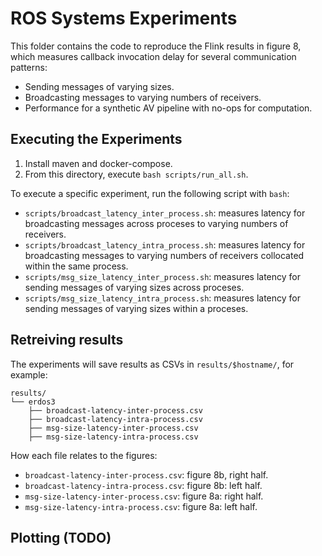 # ROS Systems Experiments

This folder contains the code to reproduce the Flink results in figure 8,
which measures callback invocation delay for several communication patterns:

- Sending messages of varying sizes.
- Broadcasting messages to varying numbers of receivers.
- Performance for a synthetic AV pipeline with no-ops for computation.

## Executing the Experiments

1. Install maven and docker-compose.
2. From this directory, execute `bash scripts/run_all.sh`.

To execute a specific experiment, run the following script with `bash`:

- `scripts/broadcast_latency_inter_process.sh`: measures latency for
broadcasting messages across proceses to varying numbers of receivers.
- `scripts/broadcast_latency_intra_process.sh`: measures latency for
broadcasting messages to varying numbers of receivers collocated within the same process.
- `scripts/msg_size_latency_inter_process.sh`: measures latency for
sending messages of varying sizes across proceses.
- `scripts/msg_size_latency_intra_process.sh`: measures latency for
sending messages of varying sizes within a proceses.

## Retreiving results

The experiments will save results as CSVs in `results/$hostname/`, for example:
```
results/
└── erdos3
    ├── broadcast-latency-inter-process.csv
    ├── broadcast-latency-intra-process.csv
    ├── msg-size-latency-inter-process.csv
    ├── msg-size-latency-intra-process.csv
```

How each file relates to the figures:
- `broadcast-latency-inter-process.csv`: figure 8b, right half.
- `broadcast-latency-intra-process.csv`: figure 8b: left half.
- `msg-size-latency-inter-process.csv`: figure 8a: right half.
- `msg-size-latency-intra-process.csv`: figure 8a: left half.

## Plotting (TODO)
